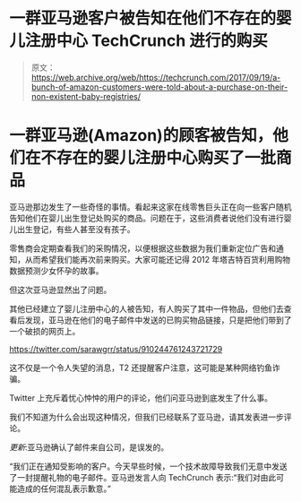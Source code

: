 # 一群亚马逊客户被告知在他们不存在的婴儿注册中心 TechCrunch 进行的购买

> 原文：<https://web.archive.org/web/https://techcrunch.com/2017/09/19/a-bunch-of-amazon-customers-were-told-about-a-purchase-on-their-non-existent-baby-registries/>

# 一群亚马逊(Amazon)的顾客被告知，他们在不存在的婴儿注册中心购买了一批商品

亚马逊那边发生了一些奇怪的事情。看起来这家在线零售巨头正在向一些客户随机告知他们在婴儿出生登记处购买的商品。问题在于，这些消费者说他们没有进行婴儿出生登记，有些人甚至没有孩子。

零售商会定期查看我们的采购情况，以便根据这些数据为我们重新定位广告和通知，从而希望我们能再次前来购买。大家可能还记得 2012 年塔吉特百货利用购物数据预测少女怀孕的故事。

但这次亚马逊显然出了问题。

其他已经建立了婴儿注册中心的人被告知，有人购买了其中一件物品，但他们去查看后发现，亚马逊在他们的电子邮件中发送的已购买物品链接，只是把他们带到了一个破损的网页上。

https://twitter.com/sarawgrr/status/910244761243721729

这不仅是一个令人失望的消息，T2 还提醒客户注意，这可能是某种网络钓鱼诈骗。

Twitter 上充斥着忧心忡忡的用户的评论，他们问亚马逊到底发生了什么事。

我们不知道为什么会出现这种情况，但我们已经联系了亚马逊，请其发表进一步评论。

*更新*:亚马逊确认了邮件来自公司，是误发的。

“我们正在通知受影响的客户。今天早些时候，一个技术故障导致我们无意中发送了一封提醒礼物的电子邮件。亚马逊发言人向 TechCrunch 表示:“我们对由此可能造成的任何混乱表示歉意。”